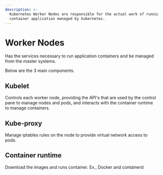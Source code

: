 ```yaml
---
description: >-
  Kubernetes Worker Nodes are responsible for the actual work of running
  container application managed by kubernetes.
---
```


# Worker Nodes

Has the services necessary to run application containers and be managed from the master systems.

Below are the 3 main components.

## Kubelet

Controls each worker node, providing the API's that are used by the control pane to manage nodes and pods, and interacts with the container runtime to manage containers.

## Kube-proxy

&#x20;Manage iptables rules on the node to provide virtual network access to pods.

## Container runtime

Download the images and runs container. Ex., Docker and containerd



